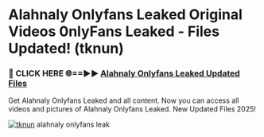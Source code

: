 # Alahnaly Onlyfans Leaked Original Videos 0nlyFans Leaked - Files Updated! (tknun)

<h3>🔴 CLICK HERE 🌐==►► <a href="https://tinyurl.com/2jnfzry5" rel="nofollow">Alahnaly Onlyfans Leaked Updated Files</a></h3>

Get Alahnaly Onlyfans Leaked and all content. Now you can access all videos and pictures of Alahnaly Onlyfans Leaked. New Updated Files 2025!

[![tknun](https://i.imgur.com/GyGTBgg.gif)](https://tinyurl.com/2jnfzry5)
alahnaly onlyfans leak